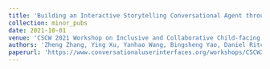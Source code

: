 ```yaml
---
title: 'Building an Interactive Storytelling Conversational Agent through Parent-AI Collaboration'
collection: minor_pubs
date: 2021-10-01
venue: 'CSCW 2021 Workshop on Inclusive and Collaborative Child-facing Voice Technologies (CUI@CSCW)'
authors: 'Zheng Zhang, Ying Xu, Yanhao Wang, Bingsheng Yao, Daniel Ritchie, Tongshuang Wu, Mo Yu, Dakuo Wang, and <b>Toby Jia-Jun Li</b>'
paperurl: 'https://www.conversationaluserinterfaces.org/workshops/CSCW2021/pdfs/5-Zhang.pdf'
---
```

